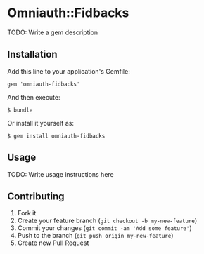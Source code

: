 # Omniauth::Fidbacks

TODO: Write a gem description

## Installation

Add this line to your application's Gemfile:

    gem 'omniauth-fidbacks'

And then execute:

    $ bundle

Or install it yourself as:

    $ gem install omniauth-fidbacks

## Usage

TODO: Write usage instructions here

## Contributing

1. Fork it
2. Create your feature branch (`git checkout -b my-new-feature`)
3. Commit your changes (`git commit -am 'Add some feature'`)
4. Push to the branch (`git push origin my-new-feature`)
5. Create new Pull Request

